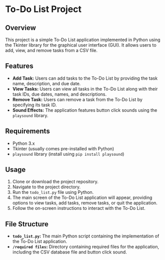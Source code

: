# To-Do List Project

## Overview
This project is a simple To-Do List application implemented in Python using the Tkinter library for the graphical user interface (GUI). It allows users to add, view, and remove tasks from a CSV file.

## Features
- **Add Task:** Users can add tasks to the To-Do List by providing the task name, description, and due date.
- **View Tasks:** Users can view all tasks in the To-Do List along with their task IDs, due dates, names, and descriptions.
- **Remove Task:** Users can remove a task from the To-Do List by specifying its task ID.
- **Sound Effects:** The application features button click sounds using the `playsound` library.

## Requirements
- Python 3.x
- Tkinter (usually comes pre-installed with Python)
- `playsound` library (install using `pip install playsound`)

## Usage
1. Clone or download the project repository.
2. Navigate to the project directory.
3. Run the `todo_list.py` file using Python.
4. The main screen of the To-Do List application will appear, providing options to view tasks, add tasks, remove tasks, or quit the application.
5. Follow the on-screen instructions to interact with the To-Do List.

## File Structure
- **`todo_list.py`:** The main Python script containing the implementation of the To-Do List application.
- **`/required files`:** Directory containing required files for the application, including the CSV database file and button click sound.
